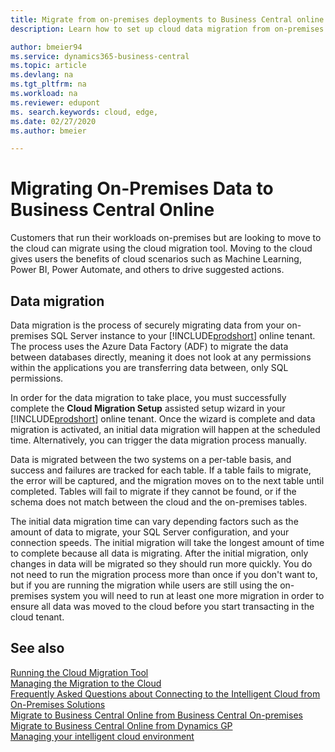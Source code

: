 ```yaml
---
title: Migrate from on-premises deployments to Business Central online
description: Learn how to set up cloud data migration from on-premises to your Business Central tenant so you can migrate to the cloud version of Business Central.

author: bmeier94
ms.service: dynamics365-business-central
ms.topic: article
ms.devlang: na
ms.tgt_pltfrm: na
ms.workload: na
ms.reviewer: edupont
ms. search.keywords: cloud, edge,
ms.date: 02/27/2020
ms.author: bmeier

---
```


# Migrating On-Premises Data to Business Central Online

Customers that run their workloads on-premises but are looking to move to the cloud can migrate using the cloud migration tool. Moving to the cloud gives users the benefits of cloud scenarios such as Machine Learning, Power BI, Power Automate, and others to drive suggested actions.  

## Data migration

Data migration is the process of securely migrating data from your on-premises SQL Server instance to your [!INCLUDE[prodshort](../developer/includes/prodshort.md)] online tenant. The process uses the Azure Data Factory (ADF) to migrate the data between databases directly, meaning it does not look at any permissions within the applications you are transferring data between, only SQL permissions.  

In order for the data migration to take place, you must successfully complete the **Cloud Migration Setup** assisted setup wizard in your [!INCLUDE[prodshort](../developer/includes/prodshort.md)] online tenant. Once the wizard is complete and data migration is activated, an initial data migration will happen at the scheduled time. Alternatively, you can trigger the data migration process manually.  

Data is migrated between the two systems on a per-table basis, and success and failures are tracked for each table. If a table fails to migrate, the error will be captured, and the migration moves on to the next table until completed. Tables will fail to migrate if they cannot be found, or if the schema does not match between the cloud and the on-premises tables.  

The initial data migration time can vary depending factors such as the amount of data to migrate, your SQL Server configuration, and your connection speeds. The initial migration will take the longest amount of time to complete because all data is migrating. After the initial migration, only changes in data will be migrated so they should run more quickly.  You do not need to run the migration process more than once if you don't want to, but if you are running the migration while users are still using the on-premises system you will need to run at least one more migration in order to ensure all data was moved to the cloud before you start transacting in the cloud tenant.  

## See also

[Running the Cloud Migration Tool](migration-tool.md)  
[Managing the Migration to the Cloud](migration-management.md)  
[Frequently Asked Questions about Connecting to the Intelligent Cloud from On-Premises Solutions](FAQ-Intelligent-Cloud.md)  
[Migrate to Business Central Online from Business Central On-premises](migrate-business-central-on-premises.md)  
[Migrate to Business Central Online from Dynamics GP](migrate-dynamics-gp.md)  
[Managing your intelligent cloud environment](manage-intelligent-edge.md)  
